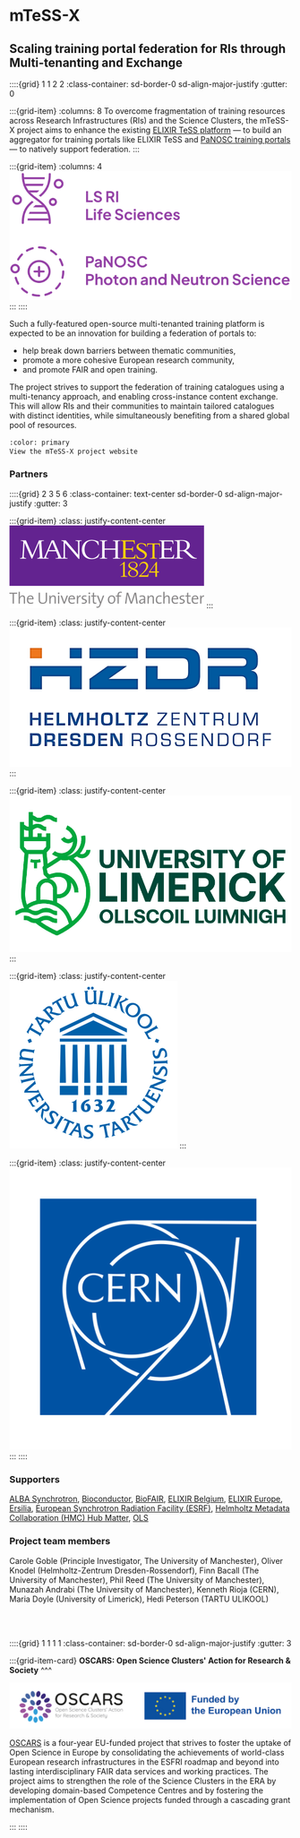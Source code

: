 # mTeSS-X

## Scaling training portal federation for RIs through Multi-tenanting and Exchange

::::{grid} 1 1 2 2 
:class-container: sd-border-0 sd-align-major-justify
:gutter: 0

:::{grid-item}
:columns: 8
To overcome fragmentation of training resources across Research Infrastructures (RIs)
and the Science Clusters, the mTeSS-X project aims to enhance the existing
[ELIXIR TeSS platform](https://tess.elixir-europe.org/about) &mdash;
to build an aggregator for training portals like ELIXIR TeSS and
[PaNOSC training portals](https://www.panosc.eu/training-catalogue/)
&mdash; to natively support federation.
:::

:::{grid-item}
:columns: 4
![Research Infrastructures of Life Sciences and Photon Neutron](../images/overview/ri-350x160.svg)
:::
::::

Such a fully-featured open-source multi-tenanted training platform is expected to be an 
innovation for building a federation of portals to:

- help break down barriers between thematic communities,
- promote a more cohesive European research community,
- and promote FAIR and open training.

The project strives to support the federation of training catalogues using a multi-tenancy approach, and enabling cross-instance content exchange. This will allow RIs and their communities to maintain tailored catalogues with distinct identities, while simultaneously benefiting from a shared global pool of resources.

```{button-link} https://elixirtess.github.io/mTeSS-X/
:color: primary
View the mTeSS-X project website
```



### Partners


::::{grid} 2 3 5 6 
:class-container: text-center sd-border-0 sd-align-major-justify
:gutter: 3

:::{grid-item}
:class: justify-content-center
[![The University of Manchester logo](../images/funding/uom.svg)](http://www.manchester.ac.uk/)
:::

:::{grid-item}
:class: justify-content-center
[![HZDR logo](../images/funding/hzdr.png)](https://www.hzdr.de/db/Cms?pOid=44909&pNid=0&pLang=en)
:::

:::{grid-item}
:class: justify-content-center
[![University of Limerick logo](../images/funding/ul.png)](https://www.ul.ie/)
:::

:::{grid-item}
:class: justify-content-center
[![University of Tartu logo](../images/funding/tartu.png)](https://ut.ee/en)
:::

:::{grid-item}
:class: justify-content-center
[![CERN logo](../images/funding/cern.svg)](https://home.cern/)
:::
::::


### Supporters

[ALBA Synchrotron](https://www.cells.es/en), [Bioconductor](https://bioconductor.org/), [BioFAIR](https://biofair.uk/), [ELIXIR Belgium](https://www.elixir-belgium.org/), [ELIXIR Europe](https://elixir-europe.org/), [Ersilia](https://www.ersilia.io/), [European Synchrotron Radiation Facility (ESRF)](https://esrf.fr/), [Helmholtz Metadata Collaboration (HMC) Hub Matter](https://helmholtz-metadaten.de/en), [OLS](https://we-are-ols.org/)


### Project team members
Carole Goble (Principle Investigator, The University of Manchester), Oliver Knodel (Helmholtz-Zentrum Dresden-Rossendorf), Finn Bacall (The University of Manchester), Phil Reed (The University of Manchester), Munazah Andrabi (The University of Manchester), Kenneth Rioja (CERN), Maria Doyle (University of Limerick), Hedi Peterson (TARTU ULIKOOL)


<br><br>

::::{grid} 1 1 1 1
:class-container: sd-border-0 sd-align-major-justify
:gutter: 3

:::{grid-item-card}
**OSCARS: Open Science Clusters' Action for Research & Society**
^^^

[![OSCARS logo and EU flag](../images/OSCARS-logo-EUflag.svg)](https://oscars-project.eu/)

[OSCARS](https://oscars-project.eu/) is a four-year EU-funded project that strives to foster
the uptake of Open Science in Europe by consolidating the
achievements of world-class European research
infrastructures in the ESFRI roadmap and beyond into lasting
interdisciplinary FAIR data services and working practices.
The project aims to strengthen the role of the Science
Clusters in the ERA by developing domain-based
Competence Centres and by fostering the implementation of
Open Science projects funded through a cascading grant
mechanism.

:::
::::
